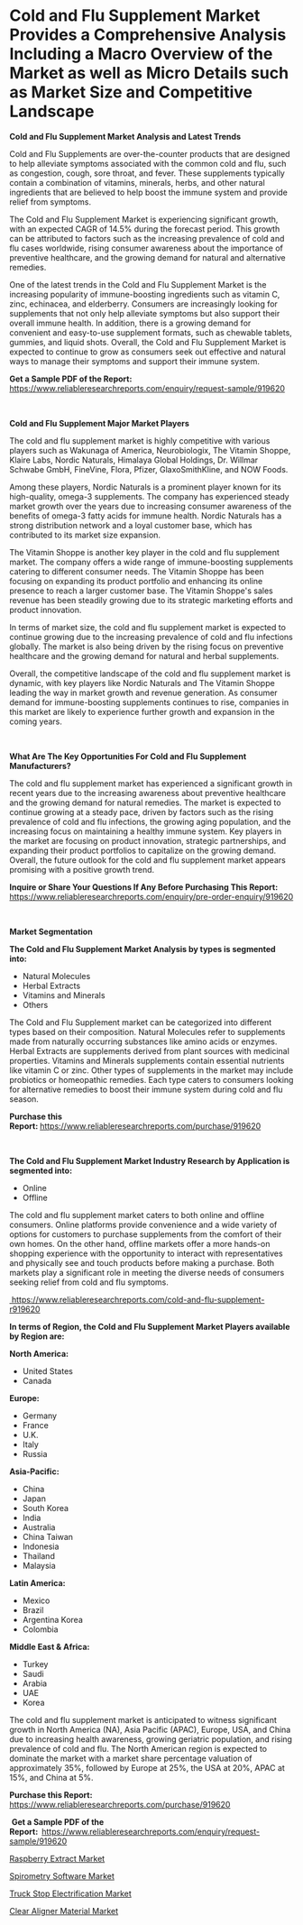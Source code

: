<p><h1>Cold and Flu Supplement Market Provides a Comprehensive Analysis Including a Macro Overview of the Market as well as Micro Details such as Market Size and Competitive Landscape</h1></p><p><strong>Cold and Flu Supplement Market Analysis and Latest Trends</strong></p>
<p><p>Cold and Flu Supplements are over-the-counter products that are designed to help alleviate symptoms associated with the common cold and flu, such as congestion, cough, sore throat, and fever. These supplements typically contain a combination of vitamins, minerals, herbs, and other natural ingredients that are believed to help boost the immune system and provide relief from symptoms.</p><p>The Cold and Flu Supplement Market is experiencing significant growth, with an expected CAGR of 14.5% during the forecast period. This growth can be attributed to factors such as the increasing prevalence of cold and flu cases worldwide, rising consumer awareness about the importance of preventive healthcare, and the growing demand for natural and alternative remedies.</p><p>One of the latest trends in the Cold and Flu Supplement Market is the increasing popularity of immune-boosting ingredients such as vitamin C, zinc, echinacea, and elderberry. Consumers are increasingly looking for supplements that not only help alleviate symptoms but also support their overall immune health. In addition, there is a growing demand for convenient and easy-to-use supplement formats, such as chewable tablets, gummies, and liquid shots. Overall, the Cold and Flu Supplement Market is expected to continue to grow as consumers seek out effective and natural ways to manage their symptoms and support their immune system.</p></p>
<p><strong>Get a Sample PDF of the Report:&nbsp;</strong> <a href="https://www.reliableresearchreports.com/enquiry/request-sample/919620">https://www.reliableresearchreports.com/enquiry/request-sample/919620</a></p>
<p>&nbsp;</p>
<p><strong>Cold and Flu Supplement Major Market Players</strong></p>
<p><p>The cold and flu supplement market is highly competitive with various players such as Wakunaga of America, Neurobiologix, The Vitamin Shoppe, Klaire Labs, Nordic Naturals, Himalaya Global Holdings, Dr. Willmar Schwabe GmbH, FineVine, Flora, Pfizer, GlaxoSmithKline, and NOW Foods.</p><p>Among these players, Nordic Naturals is a prominent player known for its high-quality, omega-3 supplements. The company has experienced steady market growth over the years due to increasing consumer awareness of the benefits of omega-3 fatty acids for immune health. Nordic Naturals has a strong distribution network and a loyal customer base, which has contributed to its market size expansion.</p><p>The Vitamin Shoppe is another key player in the cold and flu supplement market. The company offers a wide range of immune-boosting supplements catering to different consumer needs. The Vitamin Shoppe has been focusing on expanding its product portfolio and enhancing its online presence to reach a larger customer base. The Vitamin Shoppe's sales revenue has been steadily growing due to its strategic marketing efforts and product innovation.</p><p>In terms of market size, the cold and flu supplement market is expected to continue growing due to the increasing prevalence of cold and flu infections globally. The market is also being driven by the rising focus on preventive healthcare and the growing demand for natural and herbal supplements.</p><p>Overall, the competitive landscape of the cold and flu supplement market is dynamic, with key players like Nordic Naturals and The Vitamin Shoppe leading the way in market growth and revenue generation. As consumer demand for immune-boosting supplements continues to rise, companies in this market are likely to experience further growth and expansion in the coming years.</p></p>
<p>&nbsp;</p>
<p><strong>What Are The Key Opportunities For Cold and Flu Supplement Manufacturers?</strong></p>
<p><p>The cold and flu supplement market has experienced a significant growth in recent years due to the increasing awareness about preventive healthcare and the growing demand for natural remedies. The market is expected to continue growing at a steady pace, driven by factors such as the rising prevalence of cold and flu infections, the growing aging population, and the increasing focus on maintaining a healthy immune system. Key players in the market are focusing on product innovation, strategic partnerships, and expanding their product portfolios to capitalize on the growing demand. Overall, the future outlook for the cold and flu supplement market appears promising with a positive growth trend.</p></p>
<p><strong>Inquire or Share Your Questions If Any Before Purchasing This Report:</strong> <a href="https://www.reliableresearchreports.com/enquiry/pre-order-enquiry/919620">https://www.reliableresearchreports.com/enquiry/pre-order-enquiry/919620</a></p>
<p>&nbsp;</p>
<p><strong>Market Segmentation</strong></p>
<p><strong>The Cold and Flu Supplement Market Analysis by types is segmented into:</strong></p>
<p><ul><li>Natural Molecules</li><li>Herbal Extracts</li><li>Vitamins and Minerals</li><li>Others</li></ul></p>
<p><p>The Cold and Flu Supplement market can be categorized into different types based on their composition. Natural Molecules refer to supplements made from naturally occurring substances like amino acids or enzymes. Herbal Extracts are supplements derived from plant sources with medicinal properties. Vitamins and Minerals supplements contain essential nutrients like vitamin C or zinc. Other types of supplements in the market may include probiotics or homeopathic remedies. Each type caters to consumers looking for alternative remedies to boost their immune system during cold and flu season.</p></p>
<p><strong>Purchase this Report:&nbsp;</strong><a href="https://www.reliableresearchreports.com/purchase/919620">https://www.reliableresearchreports.com/purchase/919620</a></p>
<p>&nbsp;</p>
<p><strong>The Cold and Flu Supplement Market Industry Research by Application is segmented into:</strong></p>
<p><ul><li>Online</li><li>Offline</li></ul></p>
<p><p>The cold and flu supplement market caters to both online and offline consumers. Online platforms provide convenience and a wide variety of options for customers to purchase supplements from the comfort of their own homes. On the other hand, offline markets offer a more hands-on shopping experience with the opportunity to interact with representatives and physically see and touch products before making a purchase. Both markets play a significant role in meeting the diverse needs of consumers seeking relief from cold and flu symptoms.</p></p>
<p><a href="https://www.reliableresearchreports.com/cold-and-flu-supplement-r919620">&nbsp;https://www.reliableresearchreports.com/cold-and-flu-supplement-r919620</a></p>
<p><strong>In terms of Region, the Cold and Flu Supplement Market Players available by Region are:</strong></p>
<p>
    <p> <strong> North America: </strong>
        <ul>
            <li>United States</li>
            <li>Canada</li>
        </ul>
        </p> 
    <p> <strong> Europe: </strong>
        <ul>
            <li>Germany</li>
            <li>France</li>
            <li>U.K.</li>
            <li>Italy</li>
            <li>Russia</li>
        </ul>
        </p> 
    <p> <strong> Asia-Pacific: </strong>
        <ul>
            <li>China</li>
            <li>Japan</li>
            <li>South Korea</li>
            <li>India</li>
            <li>Australia</li>
            <li>China Taiwan</li>
            <li>Indonesia</li>
            <li>Thailand</li>
            <li>Malaysia</li>
        </ul>
        </p> 
    <p> <strong> Latin America: </strong>
        <ul>
            <li>Mexico</li>
            <li>Brazil</li>
            <li>Argentina Korea</li>
            <li>Colombia</li>
        </ul>
        </p> 
    <p> <strong> Middle East & Africa: </strong>
        <ul>
            <li>Turkey</li>
            <li>Saudi</li>
            <li>Arabia</li>
            <li>UAE</li>
            <li>Korea</li>
        </ul>
    </p>
    </p>
<p><p>The cold and flu supplement market is anticipated to witness significant growth in North America (NA), Asia Pacific (APAC), Europe, USA, and China due to increasing health awareness, growing geriatric population, and rising prevalence of cold and flu. The North American region is expected to dominate the market with a market share percentage valuation of approximately 35%, followed by Europe at 25%, the USA at 20%, APAC at 15%, and China at 5%.</p></p>
<p><strong>Purchase this Report: </strong><a href="https://www.reliableresearchreports.com/purchase/919620">https://www.reliableresearchreports.com/purchase/919620</a></p>
<p>&nbsp;<strong>Get a Sample PDF of the Report:&nbsp;&nbsp;</strong><a href="https://www.reliableresearchreports.com/enquiry/request-sample/919620">https://www.reliableresearchreports.com/enquiry/request-sample/919620</a></p>
<p><strong></strong></p>
<p><p><a href="https://www.linkedin.com/pulse/raspberry-extract-market-research-report-unlocks-analysis-financial-5dowe?trackingId=4TjH29TbFUjDPfyYy4Tz6g%3D%3D">Raspberry Extract Market</a></p><p><a href="https://github.com/cecuraprangm/Market-Research-Report-List-2/blob/main/spirometry-software-market.md">Spirometry Software Market</a></p><p><a href="https://github.com/fiixsa/Market-Research-Report-List-2/blob/main/truck-stop-electrification-market.md">Truck Stop Electrification Market</a></p><p><a href="https://www.linkedin.com/pulse/global-clear-aligner-material-market-types-applications-major-feckc?trackingId=AXjm8bEq3l%2Bs5Aq8sYiAoQ%3D%3D">Clear Aligner Material Market</a></p></p>